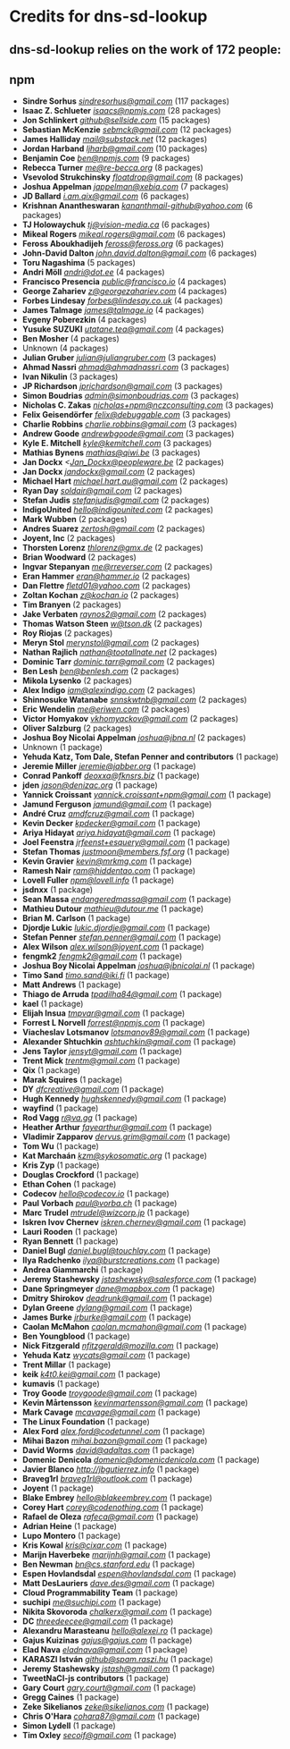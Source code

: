 # Credits for dns-sd-lookup
## dns-sd-lookup relies on the work of 172 people:


## npm

- **Sindre Sorhus** *sindresorhus@gmail.com* (117 packages)
- **Isaac Z. Schlueter** *isaacs@npmjs.com* (28 packages)
- **Jon Schlinkert** *github@sellside.com* (15 packages)
- **Sebastian McKenzie** *sebmck@gmail.com* (12 packages)
- **James Halliday** *mail@substack.net* (12 packages)
- **Jordan Harband** *ljharb@gmail.com* (10 packages)
- **Benjamin Coe** *ben@npmjs.com* (9 packages)
- **Rebecca Turner** *me@re-becca.org* (8 packages)
- **Vsevolod Strukchinsky** *floatdrop@gmail.com* (8 packages)
- **Joshua Appelman** *jappelman@xebia.com* (7 packages)
- **JD Ballard** *i.am.qix@gmail.com* (6 packages)
- **Krishnan Anantheswaran** *kananthmail-github@yahoo.com* (6 packages)
- **TJ Holowaychuk** *tj@vision-media.ca* (6 packages)
- **Mikeal Rogers** *mikeal.rogers@gmail.com* (6 packages)
- **Feross Aboukhadijeh** *feross@feross.org* (6 packages)
- **John-David Dalton** *john.david.dalton@gmail.com* (6 packages)
- **Toru Nagashima** (5 packages)
- **Andri Möll** *andri@dot.ee* (4 packages)
- **Francisco Presencia** *public@francisco.io* (4 packages)
- **George Zahariev** *z@georgezahariev.com* (4 packages)
- **Forbes Lindesay** *forbes@lindesay.co.uk* (4 packages)
- **James Talmage** *james@talmage.io* (4 packages)
- **Evgeny Poberezkin** (4 packages)
- **Yusuke SUZUKI** *utatane.tea@gmail.com* (4 packages)
- **Ben Mosher** (4 packages)
- Unknown (4 packages)
- **Julian Gruber** *julian@juliangruber.com* (3 packages)
- **Ahmad Nassri** *ahmad@ahmadnassri.com* (3 packages)
- **Ivan Nikulin** (3 packages)
- **JP Richardson** *jprichardson@gmail.com* (3 packages)
- **Simon Boudrias** *admin@simonboudrias.com* (3 packages)
- **Nicholas C. Zakas** *nicholas+npm@nczconsulting.com* (3 packages)
- **Felix Geisendörfer** *felix@debuggable.com* (3 packages)
- **Charlie Robbins** *charlie.robbins@gmail.com* (3 packages)
- **Andrew Goode** *andrewbgoode@gmail.com* (3 packages)
- **Kyle E. Mitchell** *kyle@kemitchell.com* (3 packages)
- **Mathias Bynens** *mathias@qiwi.be* (3 packages)
- **Jan Dockx** *<Jan_Dockx@peopleware.be* (2 packages)
- **Jan Dockx** *jandockx@gmail.com* (2 packages)
- **Michael Hart** *michael.hart.au@gmail.com* (2 packages)
- **Ryan Day** *soldair@gmail.com* (2 packages)
- **Stefan Judis** *stefanjudis@gmail.com* (2 packages)
- **IndigoUnited** *hello@indigounited.com* (2 packages)
- **Mark Wubben** (2 packages)
- **Andres Suarez** *zertosh@gmail.com* (2 packages)
- **Joyent, Inc** (2 packages)
- **Thorsten Lorenz** *thlorenz@gmx.de* (2 packages)
- **Brian Woodward** (2 packages)
- **Ingvar Stepanyan** *me@rreverser.com* (2 packages)
- **Eran Hammer** *eran@hammer.io* (2 packages)
- **Dan Flettre** *fletd01@yahoo.com* (2 packages)
- **Zoltan Kochan** *z@kochan.io* (2 packages)
- **Tim Branyen** (2 packages)
- **Jake Verbaten** *raynos2@gmail.com* (2 packages)
- **Thomas Watson Steen** *w@tson.dk* (2 packages)
- **Roy Riojas** (2 packages)
- **Meryn Stol** *merynstol@gmail.com* (2 packages)
- **Nathan Rajlich** *nathan@tootallnate.net* (2 packages)
- **Dominic Tarr** *dominic.tarr@gmail.com* (2 packages)
- **Ben Lesh** *ben@benlesh.com* (2 packages)
- **Mikola Lysenko** (2 packages)
- **Alex Indigo** *iam@alexindigo.com* (2 packages)
- **Shinnosuke Watanabe** *snnskwtnb@gmail.com* (2 packages)
- **Eric Wendelin** *me@eriwen.com* (2 packages)
- **Victor Homyakov** *vkhomyackov@gmail.com* (2 packages)
- **Oliver Salzburg** (2 packages)
- **Joshua Boy Nicolai Appelman** *joshua@jbna.nl* (2 packages)
- Unknown (1 package)
- **Yehuda Katz, Tom Dale, Stefan Penner and contributors** (1 package)
- **Jeremie Miller** *jeremie@jabber.org* (1 package)
- **Conrad Pankoff** *deoxxa@fknsrs.biz* (1 package)
- **jden** *jason@denizac.org* (1 package)
- **Yannick Croissant** *yannick.croissant+npm@gmail.com* (1 package)
- **Jamund Ferguson** *jamund@gmail.com* (1 package)
- **André Cruz** *amdfcruz@gmail.com* (1 package)
- **Kevin Decker** *kpdecker@gmail.com* (1 package)
- **Ariya Hidayat** *ariya.hidayat@gmail.com* (1 package)
- **Joel Feenstra** *jrfeenst+esquery@gmail.com* (1 package)
- **Stefan Thomas** *justmoon@members.fsf.org* (1 package)
- **Kevin Gravier** *kevin@mrkmg.com* (1 package)
- **Ramesh Nair** *ram@hiddentao.com* (1 package)
- **Lovell Fuller** *npm@lovell.info* (1 package)
- **jsdnxx** (1 package)
- **Sean Massa** *endangeredmassa@gmail.com* (1 package)
- **Mathieu Dutour** *mathieu@dutour.me* (1 package)
- **Brian M. Carlson** (1 package)
- **Djordje Lukic** *lukic.djordje@gmail.com* (1 package)
- **Stefan Penner** *stefan.penner@gmail.com* (1 package)
- **Alex Wilson** *alex.wilson@joyent.com* (1 package)
- **fengmk2** *fengmk2@gmail.com* (1 package)
- **Joshua Boy Nicolai Appelman** *joshua@jbnicolai.nl* (1 package)
- **Timo Sand** *timo.sand@iki.fi* (1 package)
- **Matt Andrews** (1 package)
- **Thiago de Arruda** *tpadilha84@gmail.com* (1 package)
- **kael** (1 package)
- **Elijah Insua** *tmpvar@gmail.com* (1 package)
- **Forrest L Norvell** *forrest@npmjs.com* (1 package)
- **Viacheslav Lotsmanov** *lotsmanov89@gmail.com* (1 package)
- **Alexander Shtuchkin** *ashtuchkin@gmail.com* (1 package)
- **Jens Taylor** *jensyt@gmail.com* (1 package)
- **Trent Mick** *trentm@gmail.com* (1 package)
- **Qix** (1 package)
- **Marak Squires** (1 package)
- **DY** *dfcreative@gmail.com* (1 package)
- **Hugh Kennedy** *hughskennedy@gmail.com* (1 package)
- **wayfind** (1 package)
- **Rod Vagg** *r@va.gg* (1 package)
- **Heather Arthur** *fayearthur@gmail.com* (1 package)
- **Vladimir Zapparov** *dervus.grim@gmail.com* (1 package)
- **Tom Wu** (1 package)
- **Kat Marchaán** *kzm@sykosomatic.org* (1 package)
- **Kris Zyp** (1 package)
- **Douglas Crockford** (1 package)
- **Ethan Cohen** (1 package)
- **Codecov** *hello@codecov.io* (1 package)
- **Paul Vorbach** *paul@vorba.ch* (1 package)
- **Marc Trudel** *mtrudel@wizcorp.jp* (1 package)
- **Iskren Ivov Chernev** *iskren.chernev@gmail.com* (1 package)
- **Lauri Rooden** (1 package)
- **Ryan Bennett** (1 package)
- **Daniel Bugl** *daniel.bugl@touchlay.com* (1 package)
- **Ilya Radchenko** *ilya@burstcreations.com* (1 package)
- **Andrea Giammarchi** (1 package)
- **Jeremy Stashewsky** *jstashewsky@salesforce.com* (1 package)
- **Dane Springmeyer** *dane@mapbox.com* (1 package)
- **Dmitry Shirokov** *deadrunk@gmail.com* (1 package)
- **Dylan Greene** *dylang@gmail.com* (1 package)
- **James Burke** *jrburke@gmail.com* (1 package)
- **Caolan McMahon** *caolan.mcmahon@gmail.com* (1 package)
- **Ben Youngblood** (1 package)
- **Nick Fitzgerald** *nfitzgerald@mozilla.com* (1 package)
- **Yehuda Katz** *wycats@gmail.com* (1 package)
- **Trent Millar** (1 package)
- **keik** *k4t0.kei@gmail.com* (1 package)
- **kumavis** (1 package)
- **Troy Goode** *troygoode@gmail.com* (1 package)
- **Kevin Mårtensson** *kevinmartensson@gmail.com* (1 package)
- **Mark Cavage** *mcavage@gmail.com* (1 package)
- **The Linux Foundation** (1 package)
- **Alex Ford** *alex.ford@codetunnel.com* (1 package)
- **Mihai Bazon** *mihai.bazon@gmail.com* (1 package)
- **David Worms** *david@adaltas.com* (1 package)
- **Domenic Denicola** *domenic@domenicdenicola.com* (1 package)
- **Javier Blanco** *http://jbgutierrez.info* (1 package)
- **Braveg1rl** *braveg1rl@outlook.com* (1 package)
- **Joyent** (1 package)
- **Blake Embrey** *hello@blakeembrey.com* (1 package)
- **Corey Hart** *corey@codenothing.com* (1 package)
- **Rafael de Oleza** *rafeca@gmail.com* (1 package)
- **Adrian Heine** (1 package)
- **Lupo Montero** (1 package)
- **Kris Kowal** *kris@cixar.com* (1 package)
- **Marijn Haverbeke** *marijnh@gmail.com* (1 package)
- **Ben Newman** *bn@cs.stanford.edu* (1 package)
- **Espen Hovlandsdal** *espen@hovlandsdal.com* (1 package)
- **Matt DesLauriers** *dave.des@gmail.com* (1 package)
- **Cloud Programmability Team** (1 package)
- **suchipi** *me@suchipi.com* (1 package)
- **Nikita Skovoroda** *chalkerx@gmail.com* (1 package)
- **DC** *threedeecee@gmail.com* (1 package)
- **Alexandru Marasteanu** *hello@alexei.ro* (1 package)
- **Gajus Kuizinas** *gajus@gajus.com* (1 package)
- **Elad Nava** *eladnava@gmail.com* (1 package)
- **KARASZI István** *github@spam.raszi.hu* (1 package)
- **Jeremy Stashewsky** *jstash@gmail.com* (1 package)
- **TweetNaCl-js contributors** (1 package)
- **Gary Court** *gary.court@gmail.com* (1 package)
- **Gregg Caines** (1 package)
- **Zeke Sikelianos** *zeke@sikelianos.com* (1 package)
- **Chris O'Hara** *cohara87@gmail.com* (1 package)
- **Simon Lydell** (1 package)
- **Tim Oxley** *secoif@gmail.com* (1 package)

